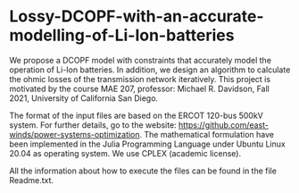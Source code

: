 # Lossy-DCOPF-with-an-accurate-modelling-of-Li-Ion-batteries

We propose a DCOPF model with constraints that accurately model the operation of Li-Ion batteries. In addition, we design an algorithm to calculate the ohmic losses of the transmission network iteratively. This project is motivated by the course MAE 207, professor: Michael R. Davidson, Fall 2021, University of California San Diego.

The format of the input files are based on the ERCOT 120-bus 500kV system. For further details, go to the website: https://github.com/east-winds/power-systems-optimization. The mathematical formulation have been implemented in the Julia Programming Language under Ubuntu Linux 20.04 as operating system. We use CPLEX (academic license).

All the information about how to execute the files can be found in the file Readme.txt.
